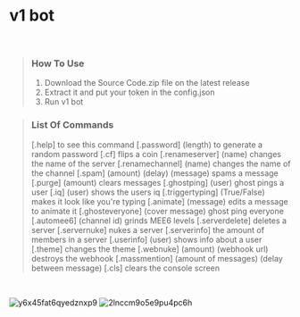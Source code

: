 # v1 bot
   
<br />
  
> ### How To Use
> 1. Download the Source Code.zip file on the latest release
> 2. Extract it and put your token in the config.json
> 3. Run v1 bot

> ### List Of Commands
> [.help] to see this command
> [.password] (length) to generate a random password
> [.cf] flips a coin
> [.renameserver] (name) changes the name of the server
> [.renamechannel] (name) changes the name of the channel
> [.spam] (amount) (delay) (message) spams a message
> [.purge] (amount) clears messages
> [.ghostping] (user) ghost pings a user
> [.iq] (user) shows the users iq
> [.triggertyping] (True/False) makes it look like you're typing
> [.animate] (message) edits a message to animate it
> [.ghosteveryone] (cover message) ghost ping everyone
> [.automee6] (channel id) grinds MEE6 levels
> [.serverdelete] deletes a server
> [.servernuke] nukes a server
> [.serverinfo] the amount of members in a server
> [.userinfo] (user) shows info about a user
> [.theme] changes the theme
> [.webnuke] (amount) (webhook url) destroys the webhook
> [.massmention] (amount of messages) (delay between message)
> [.cls] clears the console screen

<br />

![y6x45fat6qyedznxp9](https://user-images.githubusercontent.com/106450011/185611793-376b3116-0b8a-472b-b602-961bf5d2e164.png)
![2lnccm9o5e9pu4pc6h](https://user-images.githubusercontent.com/106450011/185612013-e4053b93-dc65-4ff1-9347-eb136eb1a889.png)


